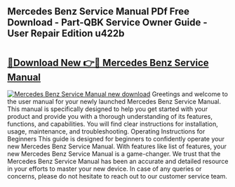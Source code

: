 ## Mercedes Benz Service Manual PDf Free Download - Part-QBK Service Owner Guide - User Repair Edition u422b

# <h2><a href="http://bc37464.oget.top/?id=Mercedes+Benz+Service+Manual">🔗Download New 👉🔴 Mercedes Benz Service Manual</a></h2>

[![Mercedes Benz Service Manual new download](https://i.imgur.com/5g1atiW.png)](http://bc37464.oget.top/?id=Mercedes+Benz+Service+Manual)
Greetings and welcome to the user manual for your newly launched Mercedes Benz Service Manual. This manual is specifically designed to help you get started with your product and provide you with a thorough understanding of its features, functions, and capabilities. You will find clear instructions for installation, usage, maintenance, and troubleshooting. Operating Instructions for Beginners This guide is designed for beginners to confidently operate your new Mercedes Benz Service Manual. With features like list of features, your new Mercedes Benz Service Manual is a game-changer. We trust that the Mercedes Benz Service Manual has been an accurate and detailed resource in your efforts to master your new device. In case of any queries or concerns, please do not hesitate to reach out to our customer service team.
